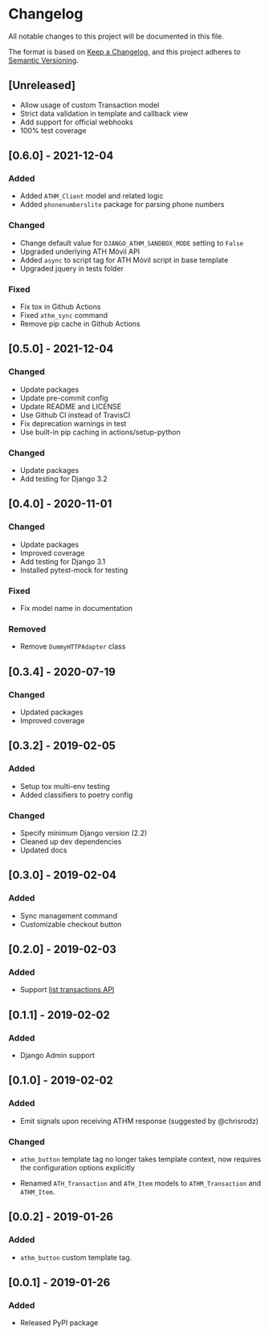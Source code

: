 # Changelog

All notable changes to this project will be documented in this file.

The format is based on [Keep a Changelog](https://keepachangelog.com/en/1.0.0/),
and this project adheres to [Semantic Versioning](https://semver.org/spec/v2.0.0.html).

## [Unreleased]

- Allow usage of custom Transaction model
- Strict data validation in template and callback view
- Add support for official webhooks
- 100% test coverage

## [0.6.0] - 2021-12-04


### Added
- Added `ATHM_Client` model and related logic
- Added `phonenumberslite` package for parsing phone numbers
### Changed
- Change default value for `DJANGO_ATHM_SANDBOX_MODE` setting to `False`
- Upgraded underlying ATH Móvil API
- Added `async` to script tag for ATH Móvil script in base template
- Upgraded jquery in tests folder
### Fixed
- Fix tox in Github Actions
- Fixed `athm_sync` command
- Remove pip cache in Github Actions
## [0.5.0] - 2021-12-04

### Changed
- Update packages
- Update pre-commit config
- Update README and LICENSE
- Use Github CI instead of TravisCI
- Fix deprecation warnings in test
- Use built-in pip caching in actions/setup-python

### Changed

- Update packages
- Add testing for Django 3.2

## [0.4.0] - 2020-11-01

### Changed

- Update packages
- Improved coverage
- Add testing for Django 3.1
- Installed pytest-mock for testing

### Fixed

- Fix model name in documentation

### Removed
- Remove `DummyHTTPAdapter` class


## [0.3.4] - 2020-07-19

### Changed

- Updated packages
- Improved coverage

## [0.3.2] - 2019-02-05

### Added

- Setup tox multi-env testing
- Added classifiers to poetry config

### Changed

- Specify minimum Django version (2.2)
- Cleaned up dev dependencies
- Updated docs

## [0.3.0] - 2019-02-04

### Added

- Sync management command
- Customizable checkout button

## [0.2.0] - 2019-02-03

### Added
- Support [list transactions API](https://github.com/evertec/athmovil-javascript-api#transactions)

## [0.1.1] - 2019-02-02

### Added

- Django Admin support

## [0.1.0] - 2019-02-02

### Added

- Emit signals upon receiving ATHM response (suggested by @chrisrodz)

### Changed
- `athm_button` template tag no longer takes template context, now requires the configuration options explicitly

- Renamed `ATH_Transaction` and `ATH_Item` models to `ATHM_Transaction` and `ATHM_Item`.

## [0.0.2] - 2019-01-26

### Added

- `athm_button` custom template tag.

## [0.0.1] - 2019-01-26

### Added

- Released PyPI package
